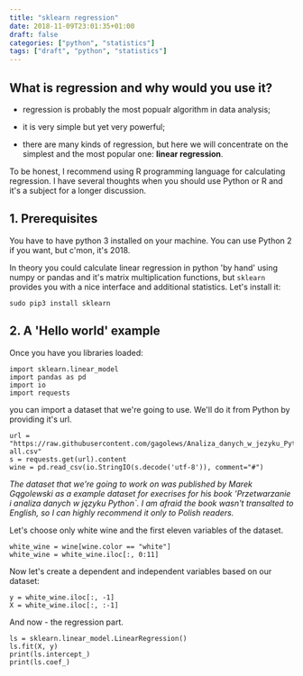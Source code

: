```yaml
---
title: "sklearn regression"
date: 2018-11-09T23:01:35+01:00
draft: false
categories: ["python", "statistics"]
tags: ["draft", "python", "statistics"]
---
```


## What is regression and why would you use it?

* regression is probably the most popualr algorithm in data analysis;

* it is very simple but yet very powerful;

* there are many kinds of regression, but here we will concentrate on the simplest and the most popular one: **linear regression**.

To be honest, I recommend using R programming language for calculating regression. I have several thoughts when you should use Python or R and it's a subject for a longer discussion.

## 1. Prerequisites

You have to have python 3 installed on your machine. You can use Python 2 if you want, but c'mon, it's 2018.

In theory you could calculate linear regression in python 'by hand' using numpy or pandas and it's matrix multiplication functions, but `sklearn` provides you with a nice interface and additional statistics. Let's install it:

```{bash}
sudo pip3 install sklearn
```

## 2. A 'Hello world' example

Once you have you libraries loaded:
```{python}
import sklearn.linear_model
import pandas as pd
import io
import requests
```

you can import a dataset that we're going to use. We'll do it from Python by providing it's url.

```{python}
url = "https://raw.githubusercontent.com/gagolews/Analiza_danych_w_jezyku_Python/master/zbiory_danych/winequality-all.csv"
s = requests.get(url).content
wine = pd.read_csv(io.StringIO(s.decode('utf-8')), comment="#")
```

*The dataset that we're going to work on was published by Marek Gągolewski as a example dataset for execrises for his book 'Przetwarzanie i analiza danych w języku Python`. I am afraid the book wasn't transalted to English, so I can highly recommend it only to Polish readers.*

Let's choose only white wine and the first eleven variables of the dataset.
```{python}
white_wine = wine[wine.color == "white"]
white_wine = white_wine.iloc[:, 0:11]
```

Now let's create a dependent and independent variables based on our dataset:
```{python}
y = white_wine.iloc[:, -1]
X = white_wine.iloc[:, :-1]
```

And now - the regression part.
```{python}
ls = sklearn.linear_model.LinearRegression()
ls.fit(X, y)
print(ls.intercept_)
print(ls.coef_)
```
